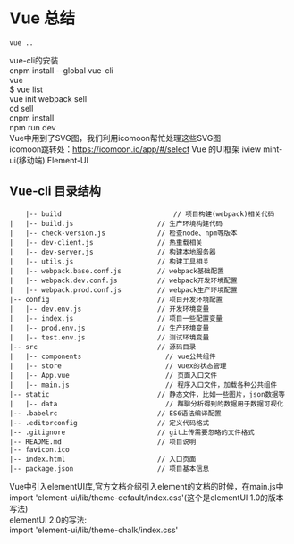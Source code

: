 # Vue 总结
	vue ..
vue-cli的安装<br/>
		cnpm install --global vue-cli<br/>
		vue <br/>
		$ vue list<br/>
		vue init webpack sell<br/>
		 cd sell<br/>
		 cnpm install<br/>
		 npm run dev<br/>
Vue中用到了SVG图，我们利用icomoon帮忙处理这些SVG图<br/>
icomoon跳转处：https://icomoon.io/app/#/select
Vue 的UI框架
	iview
	mint-ui(移动端)
	Element-UI
## Vue-cli 目录结构
		|-- build                            // 项目构建(webpack)相关代码
	|   |-- build.js                     // 生产环境构建代码
	|   |-- check-version.js             // 检查node、npm等版本
	|   |-- dev-client.js                // 热重载相关
	|   |-- dev-server.js                // 构建本地服务器
	|   |-- utils.js                     // 构建工具相关
	|   |-- webpack.base.conf.js         // webpack基础配置
	|   |-- webpack.dev.conf.js          // webpack开发环境配置
	|   |-- webpack.prod.conf.js         // webpack生产环境配置
	|-- config                           // 项目开发环境配置
	|   |-- dev.env.js                   // 开发环境变量
	|   |-- index.js                     // 项目一些配置变量
	|   |-- prod.env.js                  // 生产环境变量
	|   |-- test.env.js                  // 测试环境变量
	|-- src                              // 源码目录
	|   |-- components                     // vue公共组件
	|   |-- store                          // vuex的状态管理
	|   |-- App.vue                        // 页面入口文件
	|   |-- main.js                        // 程序入口文件，加载各种公共组件
	|-- static                           // 静态文件，比如一些图片，json数据等
	|   |-- data                           // 群聊分析得到的数据用于数据可视化
	|-- .babelrc                         // ES6语法编译配置
	|-- .editorconfig                    // 定义代码格式
	|-- .gitignore                       // git上传需要忽略的文件格式
	|-- README.md                        // 项目说明
	|-- favicon.ico 
	|-- index.html                       // 入口页面
	|-- package.json                     // 项目基本信息

Vue中引入elementUI库,官方文档介绍引入element的文档的时候，在main.js中<br/>
	 import 'element-ui/lib/theme-default/index.css'(这个是elementUI 1.0的版本写法)<br/>
	 elementUI 2.0的写法:<br/>
	 import 'element-ui/lib/theme-chalk/index.css'
